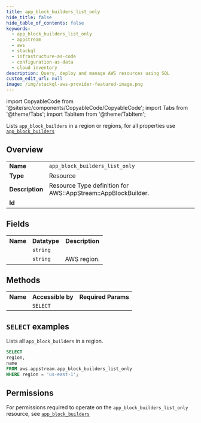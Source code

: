 ```yaml
---
title: app_block_builders_list_only
hide_title: false
hide_table_of_contents: false
keywords:
  - app_block_builders_list_only
  - appstream
  - aws
  - stackql
  - infrastructure-as-code
  - configuration-as-data
  - cloud inventory
description: Query, deploy and manage AWS resources using SQL
custom_edit_url: null
image: /img/stackql-aws-provider-featured-image.png
---
```


import CopyableCode from '@site/src/components/CopyableCode/CopyableCode';
import Tabs from '@theme/Tabs';
import TabItem from '@theme/TabItem';

Lists <code>app_block_builders</code> in a region or regions, for all properties use <a href="/services/serviceName/app_block_builders/"><code>app_block_builders</code></a>

## Overview
<table>
<tbody>
<tr><td><b>Name</b></td><td><code>app_block_builders_list_only</code></td></tr>
<tr><td><b>Type</b></td><td>Resource</td></tr>
<tr><td><b>Description</b></td><td>Resource Type definition for AWS::AppStream::AppBlockBuilder.</td></tr>
<tr><td><b>Id</b></td><td><CopyableCode code="aws.appstream.app_block_builders_list_only" /></td></tr>
</tbody>
</table>

## Fields
<table>
<tbody>
<tr><th>Name</th><th>Datatype</th><th>Description</th></tr><tr><td><CopyableCode code="name" /></td><td><code>string</code></td><td></td></tr>
<tr><td><CopyableCode code="region" /></td><td><code>string</code></td><td>AWS region.</td></tr>
</tbody>
</table>

## Methods

<table>
<tbody>
  <tr>
    <th>Name</th>
    <th>Accessible by</th>
    <th>Required Params</th>
  </tr>
  <tr>
    <td><CopyableCode code="list_resources" /></td>
    <td><code>SELECT</code></td>
    <td><CopyableCode code="region" /></td>
  </tr>
</tbody>
</table>

## `SELECT` examples
Lists all <code>app_block_builders</code> in a region.
```sql
SELECT
region,
name
FROM aws.appstream.app_block_builders_list_only
WHERE region = 'us-east-1';
```


## Permissions

For permissions required to operate on the <code>app_block_builders_list_only</code> resource, see <a href="/services/appstream/app_block_builders/#permissions"><code>app_block_builders</code></a>

